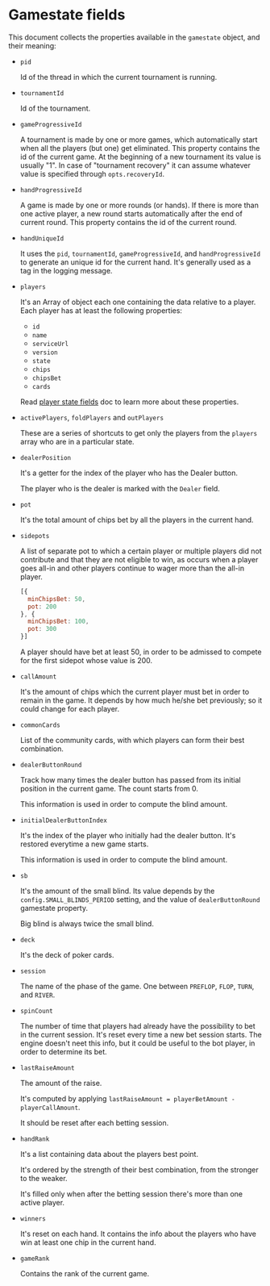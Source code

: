 # Gamestate fields

This document collects the properties available in the `gamestate` object,
and their meaning:

* `pid`

  Id of the thread in which the current tournament is running.


* `tournamentId`

  Id of the tournament.


* `gameProgressiveId`

  A tournament is made by one or more games, which automatically start 
  when all the players (but one) get eliminated.
  This property contains the id of the current game. 
  At the beginning of a new tournament its value is usually "1".
  In case of "tournament recovery" it can assume whatever value 
  is specified through `opts.recoveryId`.


* `handProgressiveId`

  A game is made by one or more rounds (or hands).
  If there is more than one active player, a new round starts automatically
  after the end of current round.
  This property contains the id of the current round.


* `handUniqueId`

  It uses the `pid`, `tournamentId`, `gameProgressiveId`, and `handProgressiveId`
  to generate an unique id for the current hand.
  It's generally used as a tag in the logging message.


* `players`

  It's an Array of object each one containing the data relative to a player.
  Each player has at least the following properties:

    * `id`
    * `name`
    * `serviceUrl`
    * `version`
    * `state`
    * `chips`
    * `chipsBet`
    * `cards`

  Read [player state fields](./player-state-fields.md) doc to learn more about these
  properties.


* `activePlayers`, `foldPlayers` and `outPlayers`

  These are a series of shortcuts to get only the players from the `players` array
  who are in a particular state.


* `dealerPosition`

  It's a getter for the index of the player who has the Dealer button.

  The player who is the dealer is marked with the `Dealer` field.


* `pot`

  It's the total amount of chips bet by all the players in the current hand.


* `sidepots`

  A list of separate pot to which a certain player or multiple players did not contribute and that they are not eligible to win, as occurs when a player goes all-in and other players continue to wager more than the all-in player.

  ```js
  [{
    minChipsBet: 50,
    pot: 200
  }, {
    minChipsBet: 100,
    pot: 300
  }]
  ```

  A player should have bet at least 50, in order to be admissed to compete for the first sidepot whose value is 200.


* `callAmount`

  It's the amount of chips which the current player must bet in order to remain in the game. It depends by how much he/she bet previously; so it could change for each player.


* `commonCards`

  List of the community cards, with which players can form their best combination.


* `dealerButtonRound`

  Track how many times the dealer button has passed from its initial position in the current game. The count starts from 0.

  This information is used in order to compute the blind amount.


* `initialDealerButtonIndex`

  It's the index of the player who initially had the dealer button. It's restored everytime a new game starts.

  This information is used in order to compute the blind amount.


* `sb`

  It's the amount of the small blind. Its value depends by the `config.SMALL_BLINDS_PERIOD` setting, and the value of `dealerButtonRound` gamestate property.

  Big blind is always twice the small blind.


* `deck`

  It's the deck of poker cards.


* `session`

  The name of the phase of the game.
  One between `PREFLOP`, `FLOP`, `TURN`, and `RIVER`.


* `spinCount`

  The number of time that players had already have the possibility to bet in the current session.
  It's reset every time a new bet session starts.
  The engine doesn't neet this info, but it could be useful to the bot player, in order to determine its bet.


* `lastRaiseAmount`

  The amount of the raise.

  It's computed by applying `lastRaiseAmount = playerBetAmount - playerCallAmount`.

  It should be reset after each betting session.

* `handRank`

  It's a list containing data about the players best point. 
  
  It's ordered by the strength of their best combination, from the stronger to the weaker.

  It's filled only when after the betting session there's more than one active player.

* `winners`

  It's reset on each hand.
  It contains the info about the players who have win at least one chip in the current hand.

* `gameRank`

  Contains the rank of the current game.
